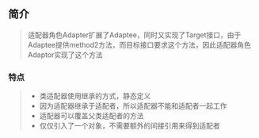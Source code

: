 ## 简介
> 适配器角色Adapter扩展了Adaptee，同时又实现了Target接口，由于Adaptee提供method2方法，而目标接口要求这个方法，因此适配器角色Adaptor实现了这个方法
### 特点
> * 类适配器使用继承的方式，静态定义
> * 因为适配器继承于适配者，所以适配器不能和适配者一起工作
> * 适配器可以覆盖父类适配者的方法
> * 仅仅引入了一个对象，不需要额外的间接引用来得到适配者
